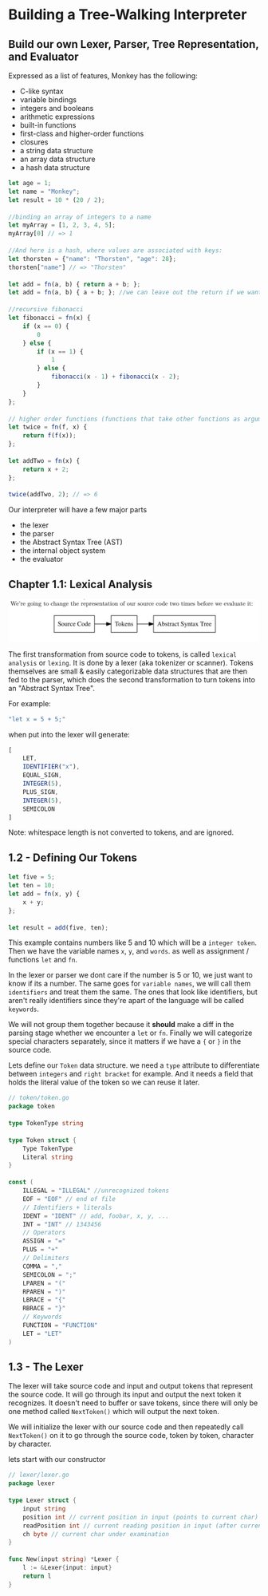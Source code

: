 # Building a Tree-Walking Interpreter

## Build our own Lexer, Parser, Tree Representation, and Evaluator

Expressed as a list of features, Monkey has the following:
- C-like syntax
- variable bindings
- integers and booleans
- arithmetic expressions
- built-in functions
- first-class and higher-order functions
- closures
- a string data structure
- an array data structure
- a hash data structure

```js
let age = 1;
let name = "Monkey";
let result = 10 * (20 / 2);

//binding an array of integers to a name
let myArray = [1, 2, 3, 4, 5];
myArray[0] // => 1

//And here is a hash, where values are associated with keys:
let thorsten = {"name": "Thorsten", "age": 28};
thorsten["name"] // => "Thorsten"

let add = fn(a, b) { return a + b; };
let add = fn(a, b) { a + b; }; //we can leave out the return if we want to

//recursive fibonacci
let fibonacci = fn(x) {
    if (x == 0) {
        0
    } else {
        if (x == 1) {
            1
        } else {
            fibonacci(x - 1) + fibonacci(x - 2);
        }
    }
};

// higher order functions (functions that take other functions as arguments)
let twice = fn(f, x) {
    return f(f(x));
};

let addTwo = fn(x) {
    return x + 2;
};

twice(addTwo, 2); // => 6
```

Our interpreter will have a few major parts
- the lexer
- the parser
- the Abstract Syntax Tree (AST)
- the internal object system
- the evaluator

## Chapter 1.1: Lexical Analysis

![alt text](fig1.png)

The first transformation from source code to tokens, is called `lexical analysis` or `lexing`. It is done by a lexer (aka tokenizer or scanner). Tokens themselves are small & easily categorizable data structures that are then fed to the parser, which does the second transformation to turn tokens into an "Abstract Syntax Tree".

For example: 

```js
"let x = 5 + 5;" 
```
when put into the lexer will generate:
```js
[
    LET,
    IDENTIFIER("x"),
    EQUAL_SIGN,
    INTEGER(5),
    PLUS_SIGN,
    INTEGER(5),
    SEMICOLON
]
```

Note: whitespace length is not converted to tokens, and are ignored. 

## 1.2 - Defining Our Tokens

```js
let five = 5;
let ten = 10;
let add = fn(x, y) {
    x + y;
};

let result = add(five, ten);
```
This example contains numbers like 5 and 10 which will be a `integer token`. Then we have the variable names `x`, `y`, and `words`. as well as assignment / functions `let` and `fn`. 

In the lexer or parser we dont care if the number is 5 or 10, we just want to know if its a number. The same goes for `variable names`, we will call them `identifiers` and treat them the same. The ones that look like identifiers, but aren't really identifiers since they're apart of the language will be called `keywords`. 

We will not group them together because it **should** make a diff in the parsing stage whether we encounter a `let` or `fn`. Finally we will categorize special characters separately, since it matters if we have a `{` or `}` in the source code. 

Lets define our `Token` data structure. we need a `type` attribute to differentiate between `integers` and `right bracket` for example. And it needs a field that holds the literal value of the token so we can reuse it later. 

```go
// token/token.go
package token

type TokenType string

type Token struct {
    Type TokenType
    Literal string
}

const (
    ILLEGAL = "ILLEGAL" //unrecognized tokens
    EOF = "EOF" // end of file
    // Identifiers + literals
    IDENT = "IDENT" // add, foobar, x, y, ...
    INT = "INT" // 1343456
    // Operators
    ASSIGN = "="
    PLUS = "+"
    // Delimiters
    COMMA = ","
    SEMICOLON = ";"
    LPAREN = "("
    RPAREN = ")"
    LBRACE = "{"
    RBRACE = "}"
    // Keywords
    FUNCTION = "FUNCTION"
    LET = "LET"
)
```

## 1.3 - The Lexer 

The lexer will take source code and input and output tokens that represent the source code. It will go through its input and output the next token it recognizes. It doesn't need to buffer or save tokens, since there will only be one method called `NextToken()` which will output the next token. 

We will initialize the lexer with our source code and then repeatedly call `NextToken()` on it to go through the source code, token by token, character by character. 

lets start with our constructor

```go
// lexer/lexer.go
package lexer

type Lexer struct {
    input string
    position int // current position in input (points to current char)
    readPosition int // current reading position in input (after current char)
    ch byte // current char under examination
}

func New(input string) *Lexer {
    l := &Lexer{input: input}
    return l
}
```